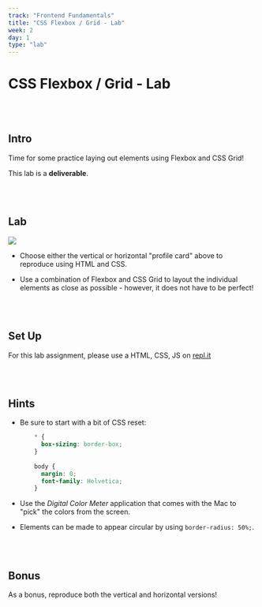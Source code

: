 ```yaml
---
track: "Frontend Fundamentals"
title: "CSS Flexbox / Grid - Lab"
week: 2
day: 1
type: "lab"
---
```



# CSS Flexbox / Grid - Lab

<br>
<br>


## Intro

Time for some practice laying out elements using Flexbox and CSS Grid!

This lab is a **deliverable**.

<br>
<br>


## Lab

<img src="https://i.imgur.com/N4RdHqp.jpg">

- Choose either the vertical or horizontal "profile card" above to reproduce using HTML and CSS.

- Use a combination of Flexbox and CSS Grid to layout the individual elements as close as possible - however, it does not have to be perfect!

<br>
<br>


## Set Up

For this lab assignment, please use a HTML, CSS, JS on [repl.it](https://repl.it)

<br>
<br>


## Hints

- Be sure to start with a bit of CSS reset:

	```css
		* {
		  box-sizing: border-box;
		}
		
		body {
		  margin: 0;
		  font-family: Helvetica;
		}
	```

- Use the _Digital Color Meter_ application that comes with the Mac to "pick" the colors from the screen.

- Elements can be made to appear circular by using `border-radius: 50%;`.



<br>
<br>


## Bonus

As a bonus, reproduce both the vertical and horizontal versions!
